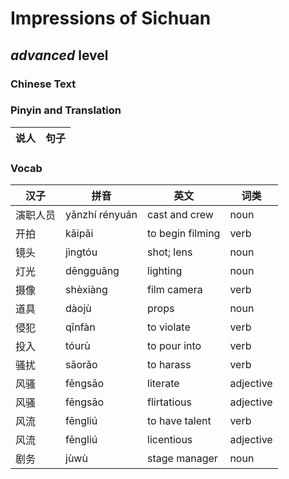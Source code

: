 # Impressions of Sichuan
## *advanced* level

### Chinese Text


### Pinyin and Translation
|说人|句子|
|----|----|
### Vocab
|汉子|拼音|英文|词类|
|----|----|----|----|
|演职人员|yǎnzhí rényuán|cast and crew|noun|
|开拍|kāipāi|to begin filming|verb|
|镜头|jìngtóu|shot; lens|noun|
|灯光|dēngguāng|lighting|noun|
|摄像|shèxiàng|film camera|verb|
|道具|dàojù|props|noun|
|侵犯|qīnfàn|to violate|verb|
|投入|tóurù|to pour into|verb|
|骚扰|sāorǎo|to harass|verb|
|风骚|fēngsāo|literate|adjective|
|风骚|fēngsāo|flirtatious|adjective|
|风流|fēngliú|to have talent|verb|
|风流|fēngliú|licentious|adjective|
|剧务|jùwù|stage manager|noun|
